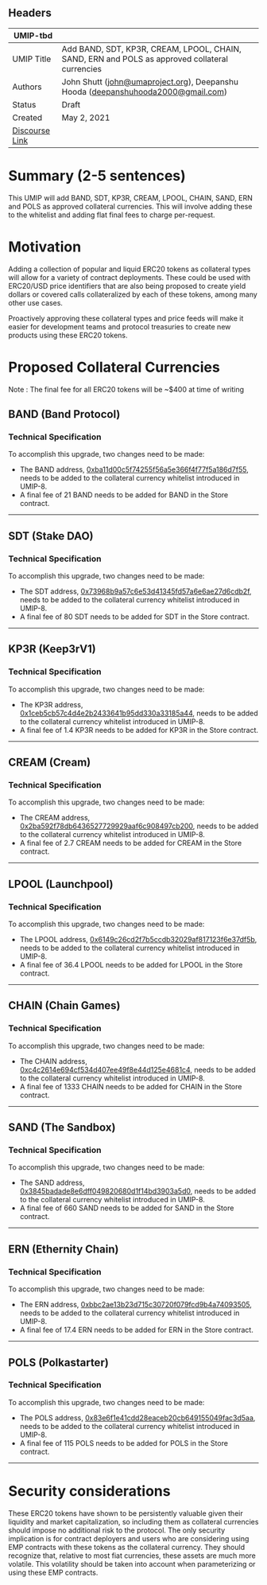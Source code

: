 ## Headers
| UMIP-tbd   |                                                                                                                                          |
|------------|------------------------------------------------------------------------------------------------------------------------------------------|
| UMIP Title | Add BAND, SDT, KP3R, CREAM, LPOOL, CHAIN, SAND, ERN and POLS as approved collateral currencies              |
| Authors    | John Shutt (john@umaproject.org), Deepanshu Hooda  (deepanshuhooda2000@gmail.com) |
| Status     | Draft                                                                                                                                    |
| Created    | May 2, 2021                                                                                                                           |
| [Discourse Link](https://discourse.umaproject.org/t/add-band-sdt-kp3r-cream-lpool-chain-sand-ern-and-pols-as-approved-collateral-currencies/1054)    |                                                                                                                     |

# Summary (2-5 sentences)
This UMIP will add BAND, SDT, KP3R, CREAM, LPOOL, CHAIN, SAND, ERN and POLS as approved collateral currencies. This will involve adding these to the whitelist and adding flat final fees to charge per-request.

# Motivation

Adding a collection of popular and liquid ERC20 tokens as collateral types will allow for a variety of contract deployments. These could be used with ERC20/USD price identifiers that are also being proposed to create yield dollars or covered calls collateralized by each of these tokens, among many other use cases.

Proactively approving these collateral types and price feeds will make it easier for development teams and protocol treasuries to create new products using these ERC20 tokens.

# Proposed Collateral Currencies
Note : The final fee for all ERC20 tokens will be ~$400 at time of writing


## BAND (Band Protocol)

### Technical Specification
To accomplish this upgrade, two changes need to be made:

* The BAND address, [0xba11d00c5f74255f56a5e366f4f77f5a186d7f55][BAND], needs to be added to the collateral currency whitelist introduced in UMIP-8.
* A final fee of 21 BAND needs to be added for BAND in the Store contract.

 [BAND]: https://etherscan.io/token/0xba11d00c5f74255f56a5e366f4f77f5a186d7f55 
 
---

## SDT (Stake DAO)

### Technical Specification
To accomplish this upgrade, two changes need to be made:

 * The SDT address, [0x73968b9a57c6e53d41345fd57a6e6ae27d6cdb2f][SDT], needs to be added to the collateral currency whitelist introduced in UMIP-8.
 * A final fee of 80 SDT needs to be added for SDT in the Store contract.

  [SDT]: https://etherscan.io/token/0x73968b9a57c6e53d41345fd57a6e6ae27d6cdb2f 
  
---

## KP3R (Keep3rV1)

### Technical Specification
To accomplish this upgrade, two changes need to be made:

* The KP3R address, [0x1ceb5cb57c4d4e2b2433641b95dd330a33185a44][KP3R], needs to be added to the collateral currency whitelist introduced in UMIP-8.
* A final fee of 1.4 KP3R needs to be added for KP3R in the Store contract.

[KP3R]: https://etherscan.io/token/0x1ceb5cb57c4d4e2b2433641b95dd330a33185a44 

---
   
## CREAM (Cream)

### Technical Specification
To accomplish this upgrade, two changes need to be made:

* The CREAM address, [0x2ba592f78db6436527729929aaf6c908497cb200][CREAM], needs to be added to the collateral currency whitelist introduced in UMIP-8.
* A final fee of 2.7 CREAM needs to be added for CREAM in the Store contract.

[CREAM]: https://etherscan.io/token/0x2ba592f78db6436527729929aaf6c908497cb200 

---

## LPOOL (Launchpool)

### Technical Specification
To accomplish this upgrade, two changes need to be made:

* The LPOOL address, [0x6149c26cd2f7b5ccdb32029af817123f6e37df5b][LPOOL], needs to be added to the collateral currency whitelist introduced in UMIP-8.
* A final fee of 36.4 LPOOL needs to be added for LPOOL in the Store contract.

[LPOOL]: https://etherscan.io/token/0x6149c26cd2f7b5ccdb32029af817123f6e37df5b 

---

## CHAIN (Chain Games)

### Technical Specification
To accomplish this upgrade, two changes need to be made:

* The CHAIN address, [0xc4c2614e694cf534d407ee49f8e44d125e4681c4][CHAIN], needs to be added to the collateral currency whitelist introduced in UMIP-8.
* A final fee of 1333 CHAIN needs to be added for CHAIN in the Store contract.

[CHAIN]: https://etherscan.io/token/0xc4c2614e694cf534d407ee49f8e44d125e4681c4 

---
## SAND (The Sandbox)

### Technical Specification
To accomplish this upgrade, two changes need to be made:

* The SAND address, [0x3845badade8e6dff049820680d1f14bd3903a5d0][SAND], needs to be added to the collateral currency whitelist introduced in UMIP-8.
* A final fee of 660 SAND needs to be added for SAND in the Store contract.

[SAND]: https://etherscan.io/token/0x3845badade8e6dff049820680d1f14bd3903a5d0 

---
## ERN (Ethernity Chain)

### Technical Specification
To accomplish this upgrade, two changes need to be made:

* The ERN address, [0xbbc2ae13b23d715c30720f079fcd9b4a74093505][ERN], needs to be added to the collateral currency whitelist introduced in UMIP-8.
* A final fee of 17.4 ERN needs to be added for ERN in the Store contract.

[ERN]: https://etherscan.io/token/0xbbc2ae13b23d715c30720f079fcd9b4a74093505 

---
## POLS (Polkastarter)

### Technical Specification
To accomplish this upgrade, two changes need to be made:

* The POLS address, [0x83e6f1e41cdd28eaceb20cb649155049fac3d5aa][POLS], needs to be added to the collateral currency whitelist introduced in UMIP-8.
* A final fee of 115 POLS needs to be added for POLS in the Store contract.

[POLS]: https://etherscan.io/token/0x83e6f1e41cdd28eaceb20cb649155049fac3d5aa 

---


# Security considerations

These ERC20 tokens have shown to be persistently valuable given their liquidity and market capitalization, so including them as collateral currencies should impose no
additional risk to the protocol.
The only security implication is for contract deployers and users who are considering using EMP contracts with these tokens as the collateral currency. 
They should recognize that, relative to most fiat currencies, these assets are much more volatile. This volatility should be taken into account when parameterizing or using these EMP contracts.
     
     

 

